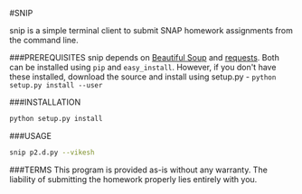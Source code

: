#SNIP

snip is a simple terminal client to submit SNAP homework assignments from the command line. 

###PREREQUISITES
snip depends on [Beautiful Soup](http://www.crummy.com/software/BeautifulSoup/) and [requests](http://docs.python-requests.org/en/latest/). Both can be installed using `pip` and `easy_install`. However, if you don't have these installed, download the source and install using setup.py - `python setup.py install --user`

###INSTALLATION

```bash
python setup.py install 
```

###USAGE
```bash
snip p2.d.py --vikesh
```

###TERMS
This program is provided as-is without any warranty. The liability of submitting the homework properly lies entirely with you. 
